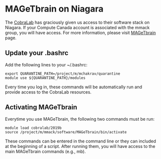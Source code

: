 # MAGeTbrain on Niagara
The [CobraLab](https://www.cobralab.ca/) has graciously given us access to their software stack on Niagara. If your Compute Canada account is associated with the mmack group, you will have access. For more information, please visit [MAGeTbrain](https://github.com/CobraLab/MAGeTbrain) page.

## Update your .bashrc
Add the following lines to your ~/.bashrc:

    export QUARANTINE_PATH=/project/m/mchakrav/quarantine
    module use ${QUARANTINE_PATH}/modules
Every time you log in, these commands will be automatically run and provide access to the CobraLab resources.

## Activating MAGeTbrain
Everytime you use MAGeTbrain, the following two commands must be run:

    module load cobralab/2019b
    source /project/m/mmack/software/MAGeTbrain/bin/activate
    
These commands can be entered in the command line or they can included at the beginning of a script. After running them, you will have access to the main MAGeTbrain commands (e.g., mb). 

<!--stackedit_data:
eyJoaXN0b3J5IjpbODY3Mzk2NTRdfQ==
-->
